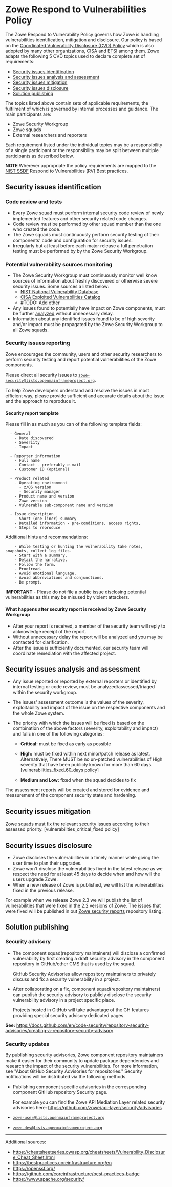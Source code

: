 <!-- SPDX-License-Identifier: CC-BY-4.0 -->
<!-- Copyright Contributors to the Zowe project. -->
<!-- # Zowe Security Policy-->

# Zowe Respond to Vulnerabilities Policy
<!--<div style="display:none" hidden>(Zowe-SSDP-SDLC ID: ZSSD-LP:RV)</div>-->

The Zowe Respond to Vulnerability Policy governs how Zowe is handling vulnerabilities identification, mitigation and disclosure. 
Our policy is based on the <a href="https://en.wikipedia.org/wiki/Coordinated_vulnerability_disclosure">Coordinated Vulnerability Disclosure (CVD) Policy</a>
which is also adopted by many other organizations, <a href="https://www.cisa.gov/coordinated-vulnerability-disclosure-process">CISA</a> and <a href="https://www.etsi.org/standards/coordinated-vulnerability-disclosure">ETSI</a> among them. 
Zowe adapts the following 5 CVD topics used to declare complete set of requirements:
* [Security issues identification](#Security-issues-identification) <span style="display:none">(Zowe-SSDP-SDLC #ID: ZSSD-LP:RV-ICV-PVM)</span>
* [Security issues analysis and assessment](#Security-issues-analysis-and-assessment)
* [Security issues mitigation](#Security-issues-mitigation)
* [Security issues disclosure](#Security-issues-disclosure) <span style="display:none">(Zowe-SSDP-SDLC #ID: ZSSD-LP:RV-ICV-VDR)</span>
* [Solution publishing](#Solution-publishing)

The topics listed above contain sets of applicable requirements, the fulfilment of which is governed by internal processes and guidance.
The main participants are:
* Zowe Security Workgroup
* Zowe squads 
* External researchers and reporters
 
Each requirement listed under the individual topics may be a responsibility of a single participant 
or the responsibility may be split between multiple participants as described below.    

**NOTE** Wherever appropriate the policy requirements are mapped to the <a href="https://csrc.nist.gov/publications/detail/sp/800-218/final">NIST SSDF</a> Respond to Vulnerabilities (RV) Best practices.

## Security issues identification
<!--<span style="display:none" hidden>(Zowe-SSDP-SDLC - #ID: ZSSD-LP:RV-ICV)</span>-->

### Code review and tests
<!--
<div style="display: none;">(Zowe-SSDP-SDLC: C7. Test Executable Code - #ID: ZSSD-LP:PW-TEC)</div>
<span style="display:none">(Zowe-SSDP-SDLC - #ID: ZSSD-LP:RV-ICV-CRT)</span>
-->
* Every Zowe squad must perform internal security code review of newly implemented features and other security related code changes.
* Code review must be performed by other squad member than the one who created the code.
* The Zowe squads must continuously perform security testing of their components' code and configuration for security issues.
* Irregularly but at least before each major release a full penetration testing must be performed by by the Zowe Security Workgroup.

### Potential vulnerability sources monitoring</h3>
<!-- <span style="display:none">(Zowe-SSDP-SDLC #ID: ZSSD-LP:RV-ICV-PVM)</span> -->

* The Zowe Security Workgroup must continuously monitor well know sources of information about freshly discovered or otherwise severe security issues. Some sources a listed below:
  * <a href="https://nvd.nist.gov/vuln">NIST National Vulnerability Database</a>
  * <a href="https://www.cisa.gov/known-exploited-vulnerabilities-catalog">CISA Exploited Vulnerabilities Catalog</a>
  * \#TODO: Add other
* Any issues found to potentially have impact on Zowe components, must be further [analyzed](#Security-Issues-Analysis-And-Assessment) without unnecessary delay.
* Information about any identified issues found to be of high severity and/or impact must be propagated by the Zowe Security Workgroup to all Zowe squads.  
    
### Security issues reporting
<!-- <span style="display:none">(Zowe-SSDP-SDLC #ID: ZSSD-LP:RV-ICV-PVM)</span> -->

Zowe encourages the community, users and other security researchers to perform security testing and report potential vulnerabilities of the Zowe components.  

<!-- <span style="display: none;">#TODO: Alternatively use Zowe report form if we have one</span> -->
<!-- <span style="display: none;">#TODO: Publish the reporting process on the project web-site: Open SSF: FLOSS Best Practices Criteria  - Vulnerability report process</span> -->

Please direct all security issues to <code>zowe-security@lists.openmainframeproject.org</code>.

To help Zowe developers understand and resolve the issues in most efficient way, please provide sufficient and accurate details about the issue and the approach to reproduce it. 

#### Security report template

Please fill in as much as you can of the following template fields:
````
  - General
    - Date discovered
    - Severiity
    - Impact
      
  - Reporter information  
    - Full name 
    - Contact - preferably e-mail
    - Customer ID (optional)
    
  - Product related
    - Operating environment 
      - z/OS version
      - Security manager
    - Product name and version
    - Zowe version
    - Vulnerable sub-component name and version

  - Issue description   
    - Short (one liner) summary
    - Detailed information - pre-conditions, access rights,   
    - Steps to reproduce
````

Additional hints and recommendations:
````
    - While testing or hunting the vulnerability take notes, snapshots, collect log files.
    - Start with a summary.
    - Detail the narrative.
    - Follow the form.
    - Proofread.
    - Avoid emotional language.
    - Avoid abbreviations and conjunctions.
    - Be prompt.
````

**IMPORTANT** - Please do not file a public issue disclosing potential vulnerabilities as this may be misused by violent attackers.

<!--
<div style="display: none;">
* References:
  * https://owasp.org/www-community/vulnerabilities/Vulnerability_template
  * https://ossf.github.io/osv-schema/
  * https://github.com/CVEProject/cve-schema
  * https://security.googleblog.com/2021/06/announcing-unified-vulnerability-schema.html
</div>
-->

#### What happens after security report is received by Zowe Security Workgroup 
* After your report is received, a member of the security team will reply to acknowledge receipt of the report.
* Without unnecessary delay the report will be analyzed and you may be contacted for clarification.
* After the issue is sufficiently documented, our security team will coordinate remediation with the affected project.

## Security issues analysis and assessment 
<!--
    <span style="display:none">(Zowe-SSDP-SDLC #ID: ZSSD-LP:RV-ARV)</span>
    <span style="display:none"> (Zowe-SSDP-SDLC #ID: ZSSD-LP:RV-ARV-AEV)</span>
    <span style="display:none"> (NIST-SSF: #REF: SSDF:RV.2.1)</span>
-->

* Any issue reported or reported by external reporters or identified by internal testing or code review, must be analyzed/assessed/triaged within the security workgroup.<br/> 
* The issues' assessment outcome is the values of the severity, exploitability and impact of the issue on the respective components and the whole Zowe system.<br/>
* The priority with which the issues will be fixed is based on the combination of the above factors (severity, exploitability and impact) and falls in one of the following categories:

  * **Critical:** must be fixed as early as possible
  * **High:** must be fixed within next minor/patch release as latest. 
      Alternatively, There MUST be no un-patched vulnerabilities of High severity that have been publicly known for more than 60 days. [vulnerabilities_fixed_60_days policy]

  * **Medium and Low:** fixed when the squad decides to fix

The assessment reports will be created and stored for evidence and measurement of the component security state and hardening.

## Security issues mitigation
<!--
    <span style="display:none">(Zowe-SSDP-SDLC #ID: ZSSD-LP:RV-ARV)</span>
    <span style="display:none">(NIST-SSF #REF: SSF-A.4.2-B)</span>
-->

Zowe squads must fix the relevant security issues according to their assessed priority. [vulnerabilities_critical_fixed policy]
<!-- 
    <span style="display:none">(NIST-SSF #REF: SSF-A.4.1-B)</span> 
-->

## Security issues disclosure

* Zowe discloses the vulnerabilities in a timely manner while giving the user time to plan their upgrades. 
* Zowe won't disclose the vulnerabilities fixed in the latest release as we respect the need for at least 45 days to decide when and how will the users upgrade Zowe. 
* When a new release of Zowe is published, we will list the vulnerabilities fixed in the previous release.

For example when we release Zowe 2.3 we will publish the list of vulnerabilities that were fixed in the 2.2 versions of Zowe.
The issues that were fixed will be published in out [Zowe security reports](https://github.com/zowe/security-reports/blob/master/security-vulnerabilities.md) repository listing.

## Solution publishing
### Security advisory
* The component squad(repository maintainers) will disclose a confirmed vulnerability by first creating a draft security advisory in the component repository in GitHub/other CMS that is used by the squad.
    
    
    GitHub Security Advisories allow repository maintainers to privately discuss and fix a security vulnerability in a project.
* After collaborating on a fix, component squad(repository maintainers) can publish the security advisory to publicly disclose the security vulnerability advisory in a project specific place.
    
    
    Projects hosted in GitHub will take advantage of the GH features providing special security advisory dedicated pages.   

**See:** https://docs.github.com/en/code-security/repository-security-advisories/creating-a-repository-security-advisory

### Security updates 
By publishing security advisories, Zowe component repository maintainers make it easier for their community to update package dependencies and research the impact of the security vulnerabilities. 
For more information, see "About GitHub Security Advisories for repositories."
Security notifications will be distributed via the following methods.

* Publishing component specific advisories in the corresponding component GitHub repository Security page.
 
    For example you can find the Zowe API Mediation Layer related security advisories here: https://github.com/zowe/api-layer/security/advisories   
* <code>zowe-user@lists.openmainframeproject.org</code>
* <code>zowe-dev@lists.openmainframeproject.org</code>

-----------------------------------
Additional sources:
  - https://cheatsheetseries.owasp.org/cheatsheets/Vulnerability_Disclosure_Cheat_Sheet.html
  - https://bestpractices.coreinfrastructure.org/en
  - https://openssf.org/
  - https://github.com/coreinfrastructure/best-practices-badge
  - https://www.apache.org/security/
